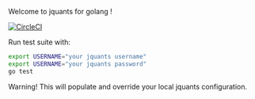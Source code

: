 Welcome to jquants for golang !

[![CircleCI](https://dl.circleci.com/status-badge/img/gh/hellonico/jquants-api-go/tree/main.svg?style=svg)](https://dl.circleci.com/status-badge/redirect/gh/hellonico/jquants-api-go/tree/main)

Run test suite with:

```bash
export USERNAME="your jquants username"    
export USERNAME="your jquants password"
go test
```    

Warning! This will populate and override your local jquants configuration.


